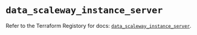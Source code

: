 # `data_scaleway_instance_server`

Refer to the Terraform Registory for docs: [`data_scaleway_instance_server`](https://registry.terraform.io/providers/scaleway/scaleway/2.19.0/docs/data-sources/instance_server).
